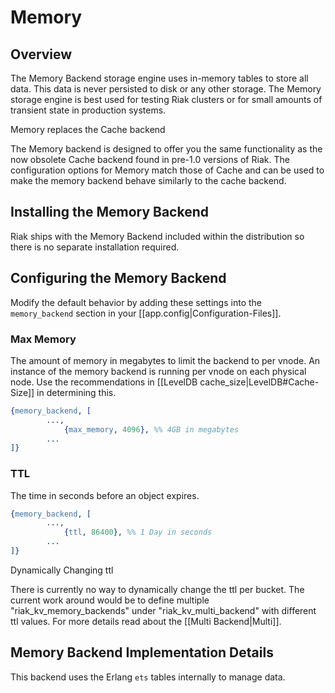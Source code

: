# Memory

<div id="toc"></div>

## Overview

The Memory Backend storage engine uses in-memory tables to store all data.
This data is never persisted to disk or any other storage.  The Memory storage
engine is best used for testing Riak clusters or for small amounts of transient
state in production systems.

<div class="note"><div class="title">Memory replaces the Cache backend</div>
<p>The Memory backend is designed to offer you the same functionality as the now 
obsolete Cache backend found in pre-1.0 versions of Riak.  The configuration
options for Memory match those of Cache and can be used to make the memory
backend behave similarly to the cache backend.</p>
</div>

## Installing the Memory Backend

Riak ships with the Memory Backend included within the distribution so there is
no separate installation required.

## Configuring the Memory Backend

Modify the default behavior by adding these settings into the `memory_backend`
section in your [[app.config|Configuration-Files]].

### Max Memory

  The amount of memory in megabytes to limit the backend to per vnode. An instance
  of the memory backend is running per vnode on each physical node. Use the
  recommendations in [[LevelDB cache_size|LevelDB#Cache-Size]] in determining this.

```erlang
{memory_backend, [
	    ...,
            {max_memory, 4096}, %% 4GB in megabytes
	    ...
]}
```


### TTL

  The time in seconds before an object expires.

```erlang
{memory_backend, [
	    ...,
            {ttl, 86400}, %% 1 Day in seconds
	    ...
]}
```

<div class="note"><div class="title">Dynamically Changing ttl</div>
<p>There is currently no way to dynamically change the ttl per bucket. The
current work around would be to define multiple "riak_kv_memory_backends" under
"riak_kv_multi_backend" with different ttl values. For more details read about 
the [[Multi Backend|Multi]].</p>
</div>

## Memory Backend Implementation Details

This backend uses the Erlang `ets` tables internally to manage data.
